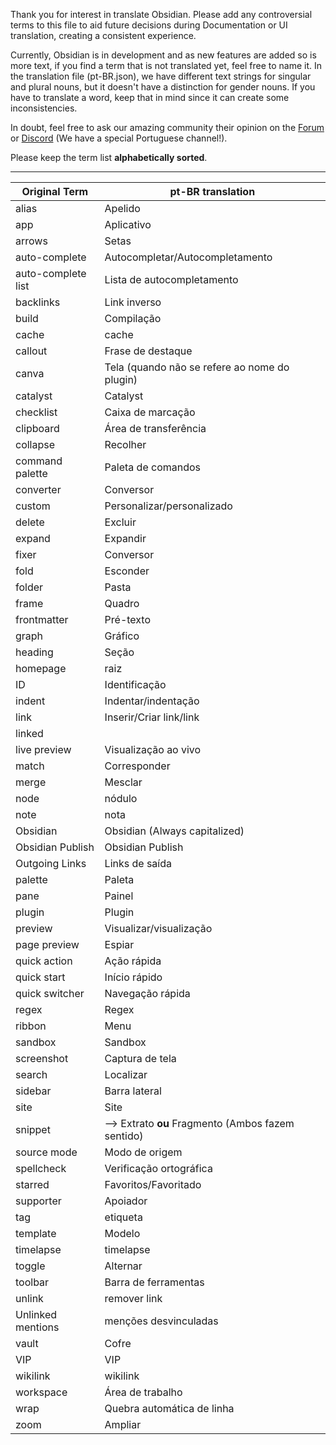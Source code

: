 Thank you for interest in translate Obsidian. Please add any controversial terms to this file to aid future decisions during Documentation or UI translation,  creating a consistent experience.

Currently, Obsidian is in development and as new features are added so is more text, if you find a term that is not translated yet, feel free to name it. In the translation file (pt-BR.json), we have different text strings for singular and plural nouns, but it doesn't have a distinction for gender nouns. If you have to translate a word, keep that in mind since it can create some inconsistencies.

In doubt, feel free to ask our amazing community their opinion on the [Forum](https://forum.obsidian.md/) or [Discord](https://discord.gg/veuWUTm) (We have a special Portuguese channel!). 

Please keep the term list **alphabetically sorted**.

---

|Original Term|pt-BR translation|
|-|-|
alias | Apelido
app | Aplicativo
arrows | Setas
auto-complete | Autocompletar/Autocompletamento
auto-complete list | Lista de autocompletamento
backlinks | Link inverso
build | Compilação
cache | cache
callout | Frase de destaque
canva | Tela (quando não se refere ao nome do plugin)
catalyst | Catalyst
checklist | Caixa de marcação
clipboard | Área de transferência
collapse | Recolher
command palette | Paleta de comandos
converter | Conversor
custom | Personalizar/personalizado
delete | Excluir
expand | Expandir
fixer | Conversor
fold | Esconder
folder | Pasta
frame | Quadro
frontmatter | Pré-texto
graph | Gráfico
heading | Seção
homepage | raiz
ID | Identificação
indent | Indentar/indentação
link | Inserir/Criar link/link
linked |
live preview | Visualização ao vivo
match | Corresponder
merge | Mesclar
node | nódulo
note | nota
Obsidian | Obsidian (Always capitalized)
Obsidian Publish | Obsidian Publish  
Outgoing Links | Links de saída
palette | Paleta
pane | Painel
plugin | Plugin
preview | Visualizar/visualização
page preview | Espiar
quick action | Ação rápida
quick start | Início rápido
quick switcher | Navegação rápida
regex | Regex
ribbon | Menu
sandbox | Sandbox
screenshot | Captura de tela
search | Localizar
sidebar | Barra lateral
site | Site
snippet | --> Extrato **ou** Fragmento (Ambos fazem sentido)
source mode | Modo de origem
spellcheck | Verificação ortográfica
starred | Favoritos/Favoritado
supporter | Apoiador
tag | etiqueta
template | Modelo
timelapse | timelapse
toggle | Alternar
toolbar | Barra de ferramentas
unlink | remover link
Unlinked mentions | menções desvinculadas
vault | Cofre
VIP | VIP
wikilink | wikilink
workspace | Área de trabalho
wrap | Quebra automática de linha
zoom | Ampliar
